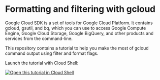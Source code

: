 # Formatting and filtering with gcloud

Google Cloud SDK is a set of tools for Google Cloud Platform. 
It contains gcloud, gsutil, and bq, which you can use to access Google Compute Engine, Google Cloud Storage, Google BigQuery, and other products and services from the command-line.

This repository contains a tutorial to help you make the most of gcloud command output using filter and format flags.

Launch the tutorial with Cloud Shell:

[![Open this tutorial in Cloud
Shell](http://gstatic.com/cloudssh/images/open-btn.png)](https://console.cloud.google.com/cloudshell/open?git_repo=https://github.com/sanguinecloud/filter-format-tutorial.git&page=editor&tutorial=filterformat.md)
